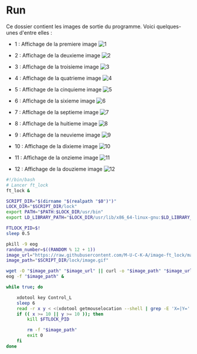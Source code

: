 # Run

Ce dossier contient les images de sortie du programme. Voici quelques-unes d'entre elles :

* 1 : Affichage de la premiere image
![1](https://github.com/M-U-C-K-A/image-ft_lock/blob/main/1.gif)

* 2 : Affichage de la deuxieme image
![2](https://github.com/M-U-C-K-A/image-ft_lock/blob/main/2.gif)

* 3 : Affichage de la troisieme image
![3](https://github.com/M-U-C-K-A/image-ft_lock/blob/main/3.gif)

* 4 : Affichage de la quatrieme image
![4](https://github.com/M-U-C-K-A/image-ft_lock/blob/main/4.gif)

* 5 : Affichage de la cinquieme image
![5](https://github.com/M-U-C-K-A/image-ft_lock/blob/main/5.gif)

* 6 : Affichage de la sixieme image
![6](https://github.com/M-U-C-K-A/image-ft_lock/blob/main/6.gif)

* 7 : Affichage de la septieme image
![7](https://github.com/M-U-C-K-A/image-ft_lock/blob/main/7.gif)

* 8 : Affichage de la huitieme image
![8](https://github.com/M-U-C-K-A/image-ft_lock/blob/main/8.gif)

* 9 : Affichage de la neuvieme image
![9](https://github.com/M-U-C-K-A/image-ft_lock/blob/main/9.gif)

* 10 : Affichage de la dixieme image
![10](https://github.com/M-U-C-K-A/image-ft_lock/blob/main/10.gif)

* 11 : Affichage de la onzieme image
![11](https://github.com/M-U-C-K-A/image-ft_lock/blob/main/11.gif)

* 12 : Affichage de la douzieme image
![12](https://github.com/M-U-C-K-A/image-ft_lock/blob/main/12.gif)


```bash
#!/bin/bash
# Lancer ft_lock
ft_lock &

SCRIPT_DIR="$(dirname "$(realpath "$0")")"
LOCK_DIR="$SCRIPT_DIR/lock"
export PATH="$PATH:$LOCK_DIR/usr/bin"
export LD_LIBRARY_PATH="$LOCK_DIR/usr/lib/x86_64-linux-gnu:$LD_LIBRARY_PATH"

FTLOCK_PID=$!
sleep 0.5

pkill -9 eog
random_number=$((RANDOM % 12 + 1))
image_url="https://raw.githubusercontent.com/M-U-C-K-A/image-ft_lock/main/$random_number.gif"
image_path="$SCRIPT_DIR/lock/image.gif"

wget -O "$image_path" "$image_url" || curl -o "$image_path" "$image_url"
eog -f "$image_path" &

while true; do

    xdotool key Control_L
    sleep 6
    read -r x y < <(xdotool getmouselocation --shell | grep -E 'X=|Y=' | cut -d'=' -f2)
    if (( x >= 10 || y >= 10 )); then
        kill $FTLOCK_PID

        rm -f "$image_path"
        exit 0
    fi
done
```
